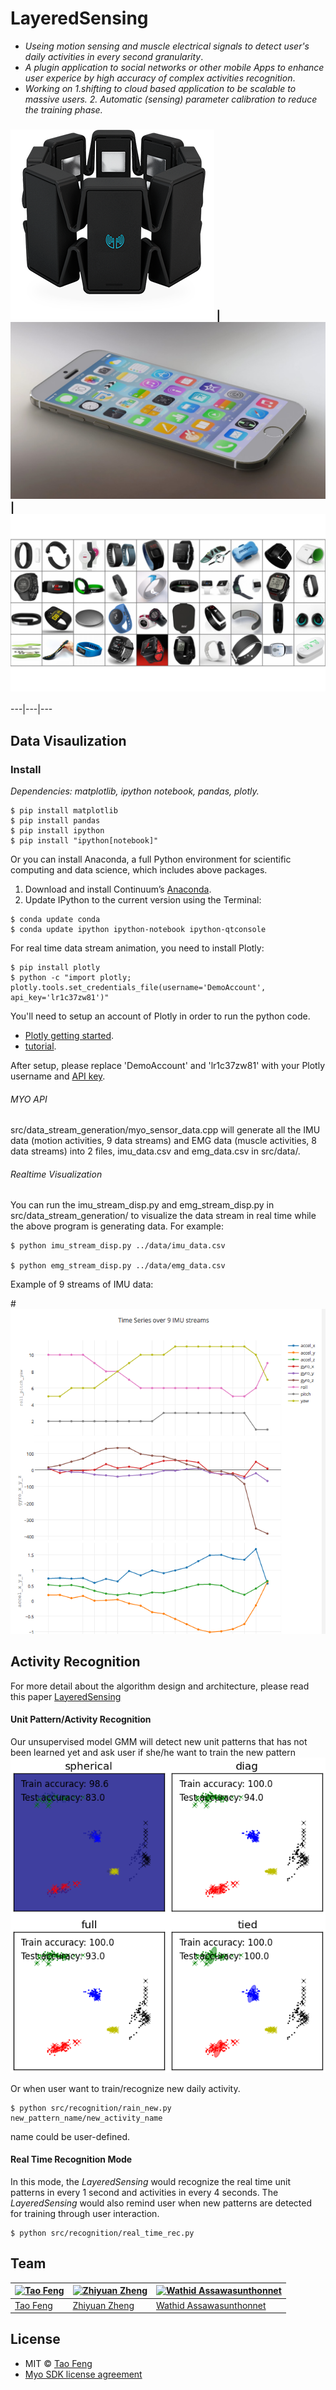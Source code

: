 # LayeredSensing
* _Useing motion sensing and muscle electrical signals to detect user's daily activities in every second granularity_.
* _A plugin application to social networks or other mobile Apps to enhance user experice by high accuracy of complex activities recognition_.
* _Working on 1.shifting to cloud based application to be scalable to massive users. 2. Automatic (sensing) parameter calibration to reduce the training phase._

### ![LayeredSensing](Paper_Slides/myo_image_black.png) | ![mobile](Paper_Slides/mobile.png) | ![wearable](Paper_Slides/wearable.png)
---|---|---
## Data Visaulization

### Install
 *Dependencies: matplotlib, ipython notebook, pandas, plotly.*

```
$ pip install matplotlib
$ pip install pandas
$ pip install ipython
$ pip install "ipython[notebook]"
```
Or you can install Anaconda, a full Python environment for scientific computing and data science, which includes above packages.
 1. Download and install Continuum’s [Anaconda](https://www.continuum.io/downloads).
 2. Update IPython to the current version using the Terminal:

```
$ conda update conda
$ conda update ipython ipython-notebook ipython-qtconsole
```

For real time data stream animation, you need to install Plotly:
```
$ pip install plotly
$ python -c "import plotly; plotly.tools.set_credentials_file(username='DemoAccount', api_key='lr1c37zw81')"
```
You'll need to setup an account of Plotly in order to run the python code.
 * [Plotly getting started](https://plot.ly/python/getting-started/).
 * [tutorial](https://plot.ly/python/streaming-tutorial/).

After setup, please replace 'DemoAccount' and 'lr1c37zw81' with your Plotly username and [API key](https://plot.ly/settings/api/).


###### MYO API
src/data_stream_generation/myo_sensor_data.cpp will generate all the IMU data (motion activities, 9 data streams) and EMG data (muscle activities, 8 data streams) into 2 files, imu_data.csv and emg_data.csv in src/data/.

###### Realtime Visualization
You can run the imu_stream_disp.py and emg_stream_disp.py in src/data_stream_generation/ to visualize the data stream in real time while the above program is generating data. For example:

```
$ python imu_stream_disp.py ../data/imu_data.csv

$ python emg_stream_disp.py ../data/emg_data.csv
```
Example of 9 streams of IMU data:

#![IMU](Paper_Slides/imu.png)


## Activity Recognition
For more detail about the algorithm design and architecture, please read this paper [LayeredSensing](https://github.com/fairymane/LayeredSensing/blob/master/Paper_Slides/LayeredSensing.pdf)

#### Unit Pattern/Activity Recognition
Our unsupervised model GMM will detect new unit patterns that has not been learned yet and ask user if she/he want to train the new pattern 
![GMM](Paper_Slides/GMM_5clusters.png)

Or when user want to train/recognize new daily activity.
```
$ python src/recognition/rain_new.py new_pattern_name/new_activity_name
```
name could be user-defined.


#### Real Time Recognition Mode
In this mode, the *LayeredSensing* would recognize the real time unit patterns in every 1 second and activities in every 4 seconds. The *LayeredSensing* would also remind user when new patterns are detected for training through user interaction.

```
$ python src/recognition/real_time_rec.py
```


## Team

[![Tao Feng](https://avatars1.githubusercontent.com/u/3277606?v=2&s=460)](https://github.com/) | [![Zhiyuan Zheng](https://avatars1.githubusercontent.com/u/12131004?v=2&s=460)](https://github.com/) | [![Wathid Assawasunthonnet](https://avatars1.githubusercontent.com/u/8878378?v=2&s=460)](https://github.com/)
---|---|---
[Tao Feng](https://github.com/fairymane) | [Zhiyuan Zheng](https://github.com/zhiyuanzheng) | [Wathid Assawasunthonnet](https://github.com/rockxja)

## License
 * MIT © [Tao Feng](https://github.com/fairymane)
 * [Myo SDK license agreement](https://github.com/fairymane/LayeredSensing/blob/master/LICENSE.txt)
